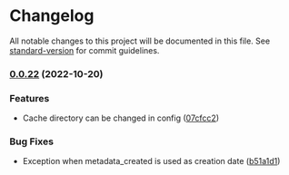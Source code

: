 # Changelog

All notable changes to this project will be documented in this file. See [standard-version](https://github.com/conventional-changelog/standard-version) for commit guidelines.

### [0.0.22](https://github.com/DataShades/ckanext-iso19115/compare/v0.0.21...v0.0.22) (2022-10-20)


### Features

* Cache directory can be changed in config ([07cfcc2](https://github.com/DataShades/ckanext-iso19115/commit/07cfcc2641f83c8c60790fb03ea73d9468432af5))


### Bug Fixes

* Exception when metadata_created is used as creation date ([b51a1d1](https://github.com/DataShades/ckanext-iso19115/commit/b51a1d16d6bead5dd4e13b4d32cd004b8bd64f45))
